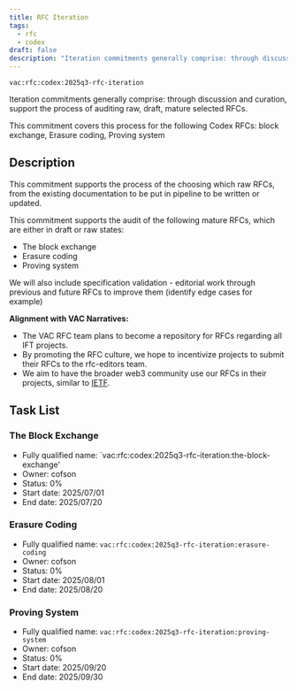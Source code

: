 ```yaml
---
title: RFC Iteration
tags:
  - rfc
  - codex
draft: false
description: "Iteration commitments generally comprise: through discussion and curation, support the process of auditing raw, draft, mature selected RFCs."
---
```


`vac:rfc:codex:2025q3-rfc-iteration`

Iteration commitments generally comprise:
through discussion and curation,
support the process of auditing raw, draft, mature selected RFCs.

This commitment covers this process for the following Codex RFCs:
block exchange, Erasure coding,  Proving system

## Description

This commitment supports the process of the choosing which raw RFCs,
from the existing documentation to be put in pipeline to be written or updated. 

This commitment supports the audit of the following mature RFCs, which are 
either in draft or raw states:
- The block exchange
- Erasure coding 
- Proving system

We will also include specification validation - 
editorial work through previous and future RFCs to improve them
(identify edge cases for example)



**Alignment with VAC Narratives:**

- The VAC RFC team plans to become a repository
for RFCs regarding all IFT 
  projects.
- By promoting the RFC culture,
we hope to incentivize projects to submit their RFCs
to the rfc-editors team.
- We aim to have the broader web3 community use our RFCs
in their projects, similar to [IETF](https://www.ietf.org/).

## Task List

### The Block Exchange

- Fully qualified name:
  `vac:rfc:codex:2025q3-rfc-iteration:the-block-exchange'
- Owner: cofson
- Status: 0%
- Start date: 2025/07/01
- End date: 2025/07/20

### Erasure Coding

- Fully qualified name:
  `vac:rfc:codex:2025q3-rfc-iteration:erasure-coding`
- Owner: cofson
- Status: 0%
- Start date: 2025/08/01
- End date: 2025/08/20

### Proving System

- Fully qualified name:
  `vac:rfc:codex:2025q3-rfc-iteration:proving-system`
- Owner: cofson
- Status: 0%
- Start date: 2025/09/20
- End date: 2025/09/30
